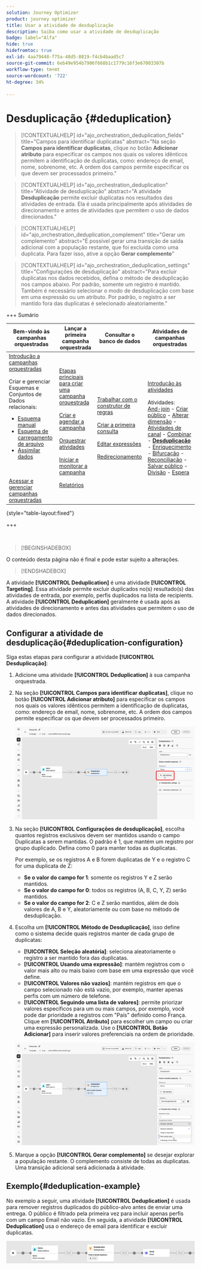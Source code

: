 ```yaml
---
solution: Journey Optimizer
product: journey optimizer
title: Usar a atividade de desduplicação
description: Saiba como usar a atividade de desduplicação
badge: label="Alfa"
hide: true
hidefromtoc: true
exl-id: 4aa79448-f75a-48d5-8819-f4cb4baad5c7
source-git-commit: 6eb49e954b7906f668b1c1779c16f3e67003307b
workflow-type: tm+mt
source-wordcount: '722'
ht-degree: 34%

---
```


# Desduplicação {#deduplication}

>[!CONTEXTUALHELP]
>id="ajo_orchestration_deduplication_fields"
>title="Campos para identificar duplicatas"
>abstract="Na seção **Campos para identificar duplicatas**, clique no botão **Adicionar atributo** para especificar os campos nos quais os valores idênticos permitem a identificação de duplicatas, como: endereço de email, nome, sobrenome, etc. A ordem dos campos permite especificar os que devem ser processados primeiro."

>[!CONTEXTUALHELP]
>id="ajo_orchestration_deduplication"
>title="Atividade de desduplicação"
>abstract="A atividade **Desduplicação** permite excluir duplicatas nos resultados das atividades de entrada. Ela é usada principalmente após atividades de direcionamento e antes de atividades que permitem o uso de dados direcionados."

>[!CONTEXTUALHELP]
>id="ajo_orchestration_deduplication_complement"
>title="Gerar um complemento"
>abstract="É possível gerar uma transição de saída adicional com a população restante, que foi excluída como uma duplicata. Para fazer isso, ative a opção **Gerar complemento**"

>[!CONTEXTUALHELP]
>id="ajo_orchestration_deduplication_settings"
>title="Configurações de desduplicação"
>abstract="Para excluir duplicatas nos dados recebidos, defina o método de desduplicação nos campos abaixo. Por padrão, somente um registro é mantido. Também é necessário selecionar o modo de desduplicação com base em uma expressão ou um atributo. Por padrão, o registro a ser mantido fora das duplicatas é selecionado aleatoriamente."


+++ Sumário

| Bem-vindo às campanhas orquestradas | Lançar a primeira campanha orquestrada | Consultar o banco de dados | Atividades de campanhas orquestradas |
|---|---|---|---|
| [Introdução a campanhas orquestradas](../gs-orchestrated-campaigns.md)<br/><br/>Criar e gerenciar Esquemas e Conjuntos de Dados relacionais:</br> <ul><li>[Esquema manual](../manual-schema.md)</li><li>[Esquema de carregamento de arquivo](../file-upload-schema.md)</li><li>[Assimilar dados](../ingest-data.md)</li></ul><br/><br/>[Acessar e gerenciar campanhas orquestradas](../access-manage-orchestrated-campaigns.md) | [Etapas principais para criar uma campanha orquestrada](../gs-campaign-creation.md)<br/><br/>[Criar e agendar a campanha](../create-orchestrated-campaign.md)<br/><br/>[Orquestrar atividades](../orchestrate-activities.md)<br/><br/>[Iniciar e monitorar a campanha](../start-monitor-campaigns.md)<br/><br/>[Relatórios](../reporting-campaigns.md) | [Trabalhar com o construtor de regras](../orchestrated-rule-builder.md)<br/><br/>[Criar a primeira consulta](../build-query.md)<br/><br/>[Editar expressões](../edit-expressions.md)<br/><br/>[Redirecionamento](../retarget.md) | [Introdução às atividades](about-activities.md)<br/><br/>Atividades:<br/>[And-join](and-join.md) - [Criar público](build-audience.md) - [Alterar dimensão](change-dimension.md) - [Atividades de canal](channels.md) - [Combinar](combine.md) - <b>[Desduplicação](deduplication.md)</b> - [Enriquecimento](enrichment.md) - [Bifurcação](fork.md) - [Reconciliação](reconciliation.md) - [Salvar público](save-audience.md) - [Divisão](split.md) - [Espera](wait.md) |

{style="table-layout:fixed"}

+++

<br/>

>[!BEGINSHADEBOX]

O conteúdo desta página não é final e pode estar sujeito a alterações.

>[!ENDSHADEBOX]

A atividade **[!UICONTROL Deduplication]** é uma atividade **[!UICONTROL Targeting]**. Essa atividade permite excluir duplicados no(s) resultado(s) das atividades de entrada, por exemplo, perfis duplicados na lista de recipients. A atividade **[!UICONTROL Deduplication]** geralmente é usada após as atividades de direcionamento e antes das atividades que permitem o uso de dados direcionados.

## Configurar a atividade de desduplicação{#deduplication-configuration}

Siga estas etapas para configurar a atividade **[!UICONTROL Desduplicação]**:


1. Adicione uma atividade **[!UICONTROL Deduplication]** à sua campanha orquestrada.

1. Na seção **[!UICONTROL Campos para identificar duplicatas]**, clique no botão **[!UICONTROL Adicionar atributo]** para especificar os campos nos quais os valores idênticos permitem a identificação de duplicatas, como: endereço de email, nome, sobrenome, etc. A ordem dos campos permite especificar os que devem ser processados primeiro.

   ![](../assets/deduplication-1.png)

1. Na seção **[!UICONTROL Configurações de desduplicação]**, escolha quantos registros exclusivos devem ser mantidos usando o campo Duplicatas a serem mantidas. O padrão é 1, que mantém um registro por grupo duplicado. Defina como 0 para manter todas as duplicatas.

   Por exemplo, se os registros A e B forem duplicatas de Y e o registro C for uma duplicata de Z:

   * **Se o valor do campo for 1**: somente os registros Y e Z serão mantidos.
   * **Se o valor do campo for 0**: todos os registros (A, B, C, Y, Z) serão mantidos.
   * **Se o valor do campo for 2**: C e Z serão mantidos, além de dois valores de A, B e Y, aleatoriamente ou com base no método de desduplicação.

1. Escolha um **[!UICONTROL Método de Desduplicação]**, isso define como o sistema decide quais registros manter de cada grupo de duplicatas:

   * **[!UICONTROL Seleção aleatória]**: seleciona aleatoriamente o registro a ser mantido fora das duplicatas.
   * **[!UICONTROL Usando uma expressão]**: mantém registros com o valor mais alto ou mais baixo com base em uma expressão que você define.
   * **[!UICONTROL Valores não vazios]**: mantém registros em que o campo selecionado não está vazio, por exemplo, manter apenas perfis com um número de telefone.
   * **[!UICONTROL Seguindo uma lista de valores]**: permite priorizar valores específicos para um ou mais campos, por exemplo, você pode dar prioridade a registros com &quot;País&quot; definido como França. Clique em **[!UICONTROL Atributo]** para escolher um campo ou criar uma expressão personalizada. Use o **[!UICONTROL Botão Adicionar]** para inserir valores preferenciais na ordem de prioridade.

   ![](../assets/deduplication-2.png)

1. Marque a opção **[!UICONTROL Gerar complemento]** se desejar explorar a população restante. O complemento consiste de todas as duplicatas. Uma transição adicional será adicionada à atividade.

## Exemplo{#deduplication-example}

No exemplo a seguir, uma atividade **[!UICONTROL Deduplication]** é usada para remover registros duplicados do público-alvo antes de enviar uma entrega. O público é filtrado pela primeira vez para incluir apenas perfis com um campo Email não vazio. Em seguida, a atividade **[!UICONTROL Deduplication]** usa o endereço de email para identificar e excluir duplicatas.

![](../assets/deduplication-3.png)
